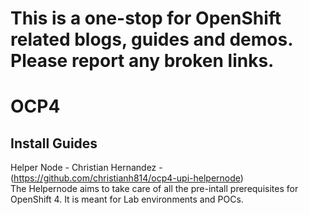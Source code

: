 # This is a one-stop for OpenShift related blogs, guides and demos. Please report any broken links. 


# OCP4


## Install Guides

Helper Node - Christian Hernandez - (https://github.com/christianh814/ocp4-upi-helpernode)  
The Helpernode aims to take care of all the pre-intall prerequisites for OpenShift 4. It is meant for Lab environments and POCs.  




